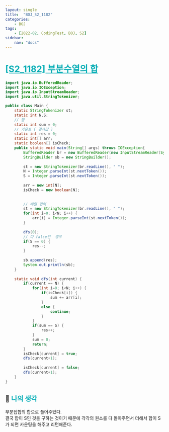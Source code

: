 ```yaml
---
layout: single
title:  "BOJ_S2_1182"
categories: 
    - BOJ
tags: 
    - [2022-02, CodingTest, BOJ, S2]
sidebar:
    nav: "docs"
---
```


# <b><a style="color:#00adb5" href="https://www.acmicpc.net/problem/1182" target=_blank>[S2_1182] 부분수열의 합</a></b>

```java
import java.io.BufferedReader;
import java.io.IOException;
import java.io.InputStreamReader;
import java.util.StringTokenizer;

public class Main {
	static StringTokenizer st;
	static int N,S;
	// 합
	static int sum = 0;
	// 카운트 ( 결과값 )
	static int res = 0;
	static int[] arr;
	static boolean[] isCheck;
	public static void main(String[] args) throws IOException{
		BufferedReader br = new BufferedReader(new InputStreamReader(System.in));
		StringBuilder sb = new StringBuilder();
		
		st = new StringTokenizer(br.readLine(), " ");
		N = Integer.parseInt(st.nextToken());
		S = Integer.parseInt(st.nextToken());
		
		arr = new int[N];
		isCheck = new boolean[N];
		
		
		// 배열 입력
		st = new StringTokenizer(br.readLine(), " ");
		for(int i=0; i<N; i++) {
			arr[i] = Integer.parseInt(st.nextToken());
		}
		
		dfs(0);
		// 다 false인  경우
		if(S == 0) {
			res--;
		}
		
		sb.append(res);
		System.out.println(sb);
	}
	
	static void dfs(int current) {
		if(current == N) {
			for(int i=0; i<N; i++) {
				if(isCheck[i]) {
					sum += arr[i];
				}
				else {
					continue;
				}
			}
			if(sum == S) {
				res++;
			}
			sum = 0;
			return;
		}
		isCheck[current] = true;
		dfs(current+1);
		
		isCheck[current] = false;
		dfs(current+1);	
	}
}
```


## 🤔 <b><a style="color:#00adb5">나의 생각</a></b>
부분집합의 합으로 풀어주었다.<br>
결국 합이 S인 것을 구하는 것이기 때문에 각각의 원소를 다 돌아주면서 더해서 합이 S가 되면 카운팅을 해주고 리턴해준다.